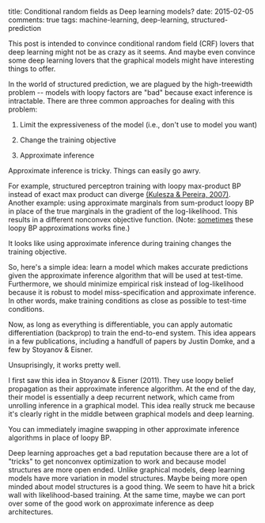 title: Conditional random fields as Deep learning models?
date: 2015-02-05
comments: true
tags: machine-learning, deep-learning, structured-prediction

This post is intended to convince conditional random field (CRF) lovers that
deep learning might not be as crazy as it seems. And maybe even convince some
deep learning lovers that the graphical models might have interesting things to
offer.

In the world of structured prediction, we are plagued by the high-treewidth
problem -- models with loopy factors are "bad" because exact inference is
intractable. There are three common approaches for dealing with this problem:

1. Limit the expressiveness of the model (i.e., don't use to model you want)

2. Change the training objective

3. Approximate inference

Approximate inference is tricky. Things can easily go awry.

For example, structured perceptron training with loopy max-product BP instead of
exact max product can diverge
[(Kulesza & Pereira, 2007)](http://papers.nips.cc/paper/3162-structured-learning-with-approximate-inference.pdf). Another
example: using approximate marginals from sum-product loopy BP in place of the
true marginals in the gradient of the log-likelihood. This results in a
different nonconvex objective function. (Note:
[sometimes](http://aclweb.org/anthology/C/C12/C12-1122.pdf) these loopy BP
approximations works fine.)

It looks like using approximate inference during training changes the training
objective.

So, here's a simple idea: learn a model which makes accurate predictions given
the approximate inference algorithm that will be used at test-time. Furthermore,
we should minimize empirical risk instead of log-likelihood because it is robust
to model miss-specification and approximate inference. In other words, make
training conditions as close as possible to test-time conditions.

Now, as long as everything is differentiable, you can apply automatic
differentiation (backprop) to train the end-to-end system. This idea appears in
a few publications, including a handfull of papers by Justin Domke, and a few by
Stoyanov & Eisner.

Unsuprisingly, it works pretty well.

I first saw this idea in Stoyanov & Eisner (2011). They use loopy belief
propagation as their approximate inference algorithm. At the end of the day,
their model is essentially a deep recurrent network, which came from unrolling
inference in a graphical model. This idea really struck me because it's clearly
right in the middle between graphical models and deep learning.

You can immediately imagine swapping in other approximate inference algorithms
in place of loopy BP.

Deep learning approaches get a bad reputation because there are a lot of
"tricks" to get nonconvex optimization to work and because model structures are
more open ended. Unlike graphical models, deep learning models have more
variation in model structures. Maybe being more open minded about model
structures is a good thing. We seem to have hit a brick wall with
likelihood-based training. At the same time, maybe we can port over some of the
good work on approximate inference as deep architectures.
